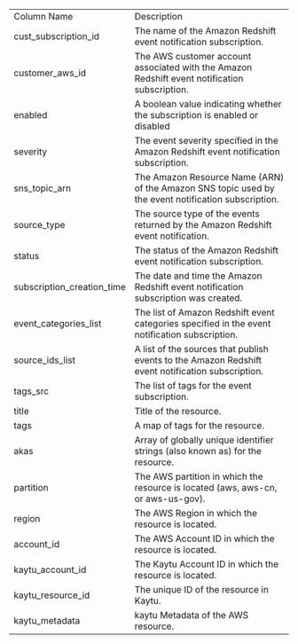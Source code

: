 <table>
	<tr><td>Column Name</td><td>Description</td></tr>
	<tr><td>cust_subscription_id</td><td>The name of the Amazon Redshift event notification subscription.</td></tr>
	<tr><td>customer_aws_id</td><td>The AWS customer account associated with the Amazon Redshift event notification subscription.</td></tr>
	<tr><td>enabled</td><td>A boolean value indicating whether the subscription is enabled or disabled</td></tr>
	<tr><td>severity</td><td>The event severity specified in the Amazon Redshift event notification subscription.</td></tr>
	<tr><td>sns_topic_arn</td><td>The Amazon Resource Name (ARN) of the Amazon SNS topic used by the event notification subscription.</td></tr>
	<tr><td>source_type</td><td>The source type of the events returned by the Amazon Redshift event notification.</td></tr>
	<tr><td>status</td><td>The status of the Amazon Redshift event notification subscription.</td></tr>
	<tr><td>subscription_creation_time</td><td>The date and time the Amazon Redshift event notification subscription was created.</td></tr>
	<tr><td>event_categories_list</td><td>The list of Amazon Redshift event categories specified in the event notification subscription.</td></tr>
	<tr><td>source_ids_list</td><td>A list of the sources that publish events to the Amazon Redshift event notification subscription.</td></tr>
	<tr><td>tags_src</td><td>The list of tags for the event subscription.</td></tr>
	<tr><td>title</td><td>Title of the resource.</td></tr>
	<tr><td>tags</td><td>A map of tags for the resource.</td></tr>
	<tr><td>akas</td><td>Array of globally unique identifier strings (also known as) for the resource.</td></tr>
	<tr><td>partition</td><td>The AWS partition in which the resource is located (aws, aws-cn, or aws-us-gov).</td></tr>
	<tr><td>region</td><td>The AWS Region in which the resource is located.</td></tr>
	<tr><td>account_id</td><td>The AWS Account ID in which the resource is located.</td></tr>
	<tr><td>kaytu_account_id</td><td>The Kaytu Account ID in which the resource is located.</td></tr>
	<tr><td>kaytu_resource_id</td><td>The unique ID of the resource in Kaytu.</td></tr>
	<tr><td>kaytu_metadata</td><td>kaytu Metadata of the AWS resource.</td></tr>
</table>